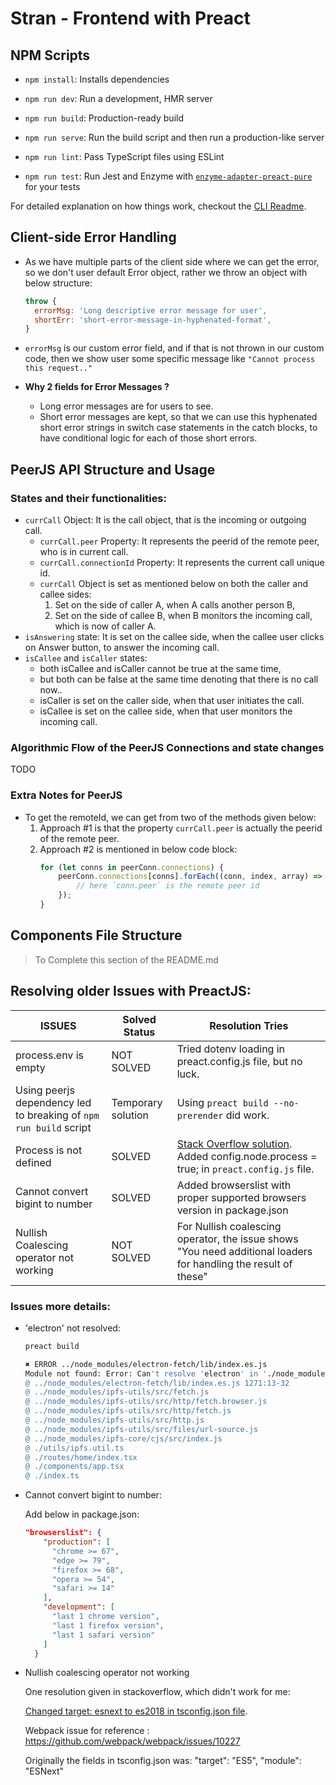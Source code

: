 # Stran - Frontend with Preact

## NPM Scripts
*   `npm install`: Installs dependencies

*   `npm run dev`: Run a development, HMR server

*   `npm run build`: Production-ready build

*   `npm run serve`: Run the build script and then run a production-like server

*   `npm run lint`: Pass TypeScript files using ESLint

*   `npm run test`: Run Jest and Enzyme with [`enzyme-adapter-preact-pure`](https://github.com/preactjs/enzyme-adapter-preact-pure) for your tests

For detailed explanation on how things work, checkout the [CLI Readme](https://github.com/developit/preact-cli/blob/master/README.md).

## Client-side Error Handling

- As we have multiple parts of the client side where we can get the error, so we don't user default Error object, rather we throw an object with below structure:

  ```js
  throw {
    errorMsg: 'Long descriptive error message for user',
    shortErr: 'short-error-message-in-hyphenated-format',
  }
  ```

- `errorMsg` is our custom error field, and if that is not thrown in our custom code, then we show user some specific message like `"Cannot process this request.."`

- **Why 2 fields for Error Messages ?**
  - Long error messages are for users to see.
  - Short error messages are kept, so that we can use this hyphenated short error strings in switch case statements in the catch blocks, to have conditional logic for each of those short errors.

## PeerJS API Structure and Usage

### States and their functionalities:

* `currCall` Object: It is the call object, that is the incoming or outgoing call.
  * `currCall.peer` Property: It represents the peerid of the remote peer, who is in current call.
  * `currCall.connectionId` Property: It represents the current call unique id.
  * `currCall` Object is set as mentioned below on both the caller and callee sides:
    1. Set on the side of caller A, when A calls another person B,
    2. Set on the side of callee B, when B monitors the incoming call, which is now of caller A.
* `isAnswering` state: It is set on the callee side, when the callee user clicks on Answer button, to answer the incoming call.
* `isCallee` and `isCaller` states:
  * both isCallee and isCaller cannot be true at the same time,
  * but both can be false at the same time denoting that there is no call now..
  * isCaller is set on the caller side, when that user initiates the call.
  * isCallee is set on the callee side, when that user monitors the incoming call.

### Algorithmic Flow of the PeerJS Connections and state changes

TODO

### Extra Notes for PeerJS

* To get the remoteId, we can get from two of the methods given below:
    1. Approach #1 is that the property `currCall.peer` is actually the peerid of the remote peer.
    2. Approach #2 is mentioned in below code block:
        ```js
        for (let conns in peerConn.connections) {
            peerConn.connections[conns].forEach((conn, index, array) => {
                // here `conn.peer` is the remote peer id
            });
        }
        ```

## Components File Structure

> To Complete this section of the README.md

## Resolving older Issues with PreactJS:

| ISSUES | Solved Status | Resolution Tries |
| --- | --- | --- |
| process.env is empty | NOT SOLVED | Tried dotenv loading in preact.config.js file, but no luck. 
| Using peerjs dependency led to breaking of `npm run build` script | Temporary solution | Using `preact build --no-prerender` did work.
| Process is not defined | SOLVED | [Stack Overflow solution](https://stackoverflow.com/questions/70368760/react-uncaught-referenceerror-process-is-not-defined). Added config.node.process = true; in `preact.config.js` file. |
| Cannot convert bigint to number | SOLVED | Added browserslist with proper supported browsers version in package.json
| Nullish Coalescing operator not working | NOT SOLVED | For Nullish coalescing operator, the issue shows "You need additional loaders for handling the result of these"

### Issues more details:

* 'electron' not resolved:
  ```bash
  preact build

  ✖ ERROR ../node_modules/electron-fetch/lib/index.es.js
  Module not found: Error: Can't resolve 'electron' in './node_modules/electron-fetch/lib'
  @ ../node_modules/electron-fetch/lib/index.es.js 1271:13-32
  @ ../node_modules/ipfs-utils/src/fetch.js
  @ ../node_modules/ipfs-utils/src/http/fetch.browser.js
  @ ../node_modules/ipfs-utils/src/http/fetch.js
  @ ../node_modules/ipfs-utils/src/http.js
  @ ../node_modules/ipfs-utils/src/files/url-source.js
  @ ../node_modules/ipfs-core/cjs/src/index.js
  @ ./utils/ipfs.util.ts
  @ ./routes/home/index.tsx
  @ ./components/app.tsx
  @ ./index.ts
  ``` 

*  Cannot convert bigint to number:

    Add below in package.json:

    ```json
    "browserslist": {
        "production": [
          "chrome >= 67",
          "edge >= 79",
          "firefox >= 68",
          "opera >= 54",
          "safari >= 14"
        ],
        "development": [
          "last 1 chrome version",
          "last 1 firefox version",
          "last 1 safari version"
        ]
      }
    ```

* Nullish coalescing operator not working
  
  One resolution given in stackoverflow, which didn't work for me:

  [Changed target: esnext to es2018 in tsconfig.json file](https://stackoverflow.com/questions/58813176/webpack-cant-compile-ts-3-7-optional-chaining-nullish-coalescing).

  Webpack issue for reference : https://github.com/webpack/webpack/issues/10227

  Originally the fields in tsconfig.json was: "target": "ES5", "module": "ESNext"
